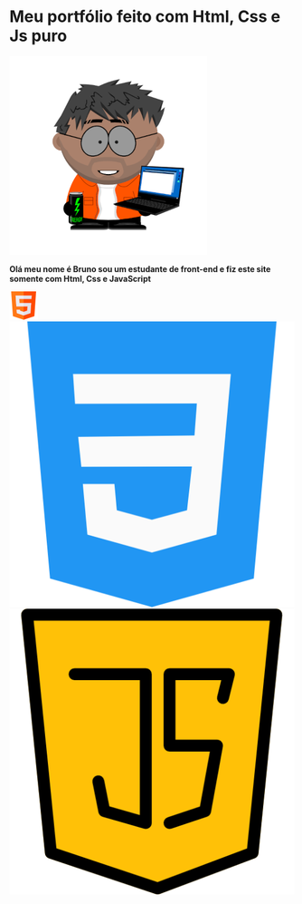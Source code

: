 # Meu portfólio feito com Html, Css e Js puro


![Boneco do bruno](./img/bonecoBruno-para-git.png)

**Olá meu nome é Bruno sou um estudante de front-end e fiz este site somente com Html, Css e JavaScript** 

![Logo html](./img/html-git.png)
![Logo html](./img/css-3.png)
![Logo html](./img/java-script.png)
